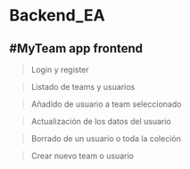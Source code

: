 # Backend_EA

#MyTeam app frontend
---------------------------------------------
> Login y register

> Listado de teams y usuarios

> Añadido de usuario a team seleccionado

> Actualización de los datos del usuario

> Borrado de un usuario o toda la coleción

> Crear nuevo team o usuario
